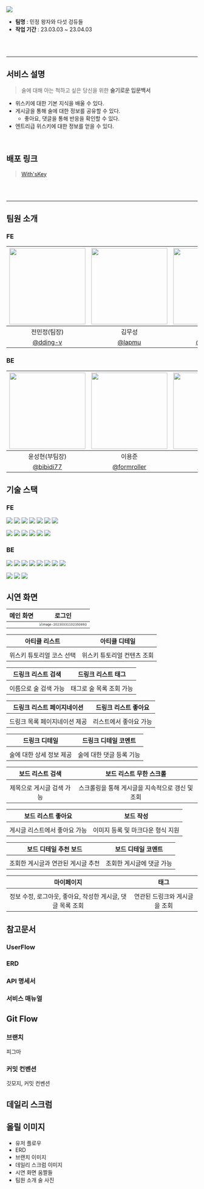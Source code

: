 <img src="https://lh3.googleusercontent.com/fife/AMPSemdW7dW09AZcRGPV7GBzngED1TtVMnVyOS2mY1N9s5IAxUzbkszK08jjdTPvPRpFmqEg1jwLJzI-oUSQzrzr13vniedLy7cTvcsz1AprKpaUt48qfneHHNZddVmzsijiN9CiMwqV3S1_vq-tNY1itzmHg5z2879l5ne7St_fsaVEFc21HC0gU54y9OFljgh9qR2vWk6g8jnsVjwrwVOVECF3JqX83U3b9_ZSn3zDRk9ZTwn8WDwr04mEtQKHPZ--5pa15LExJWYeZp1m7PAX7LesbGz5VWfjkIlU0q1Kr4qqQcAEAlQ0q9Ews2jK8l_SQS0NCuTbMhNADg_3NtjwI7ukqPGEbcT9mrCXzDG37QYw9I1gFT3DlgjD99492GwAQ9eCQ9lxPougXoDc0DkLYN0DbPmMafiK2qbfGl2m1XpCGqq75vPjkwOnkWDfSHIYA0glHi0UQzGs2g_wPYkOGsNqCtBO9dkchJqGxRkAYEowDS40Q7HS5fby80qxMjgGGLzk810t6xmPlajIcy0zsI152DSE1AkWUJSh85RuYZa3Sl9HnZAoRgJyZfrTnGHHTjYCEqvvi0MTVXpMJkQty-n-hGx8p2FMQaQmA7OSwUx_qAId8oPpGrFBA5nsXfxsx1zcsFLwYgbgZh8Hivi8hjGVGmJPUB5khdd-8velPko-JJ1cbR_d0KiSkoGeaVt53XQmsr-CECWzXQruRrm87R_YtEUmYTaltfKVg98joLreKB9xiwCHqsYIsafkorsns6zIF4XvJE3t4QiKT15Z1jQxmO7JtDclLsePxSZ14UV9ZghW68w0_efIJ1J1B7uFkNYsAOv9UN09Yw0bKhHmZDkEqx43x36m9Fltd6ymijSQpEts3x0guGfIB84DTbjdl2XBEBvsEiS0Z9N3z0uAF844ENS77Pbpuk6PFpWKL9vqzrrLlZMJZXKYqSBuyT434yA77u4Layc9WKBNLUJWa9NLyhu-MPD_dPyhXHYF9TOrq8ElOle-OEboa8l1PSeeGp9m-w5snY5mN2TTR0Qjm8KnAdxTgIadUIPSRoL3RoFKv04JRg6ZYpgGja0q080RU6eHh3vSJwacrh_lsQmaq30CQtoAsaSK11_WWH2EH8ZwOaU57hXqCezs64WEo-0Id42UDqyMrXsfY3xEQVf-OVKldrlnVNzRmKems5B_8bjD7iXexDeYkOkxOfEEAkTlhzQt2JJsgrJp2-6wcmZ33NKLVCeNp1-JoWE134Iw8fMd0McqcmmZS8XGo0flxiHoW-mTrfuywYo0VWETv9sXjdDV_rbRXZAkxCZBFNXKxzRSZyWRluV8iwgNxTQJB_9DeiMT8wZcu6KAoG05a-SkuvbueQUmeceimOSP1UON52N2CKT5cm2mVyNKTjwCi5v57eOotFNwm3m4KrGqdHgWGVWJqUx7v18Jiny1P0Bjn5j6w_ZY8megVLZO4p0g44fBbElxB8B3mI2PBbpeKl0RJIWb9L0w9o94VfRE_iVnnLifbeceAFjxU_gqxFxmCG1VW1z711pMjjaqNHmmKDRvZ_4fArgsMo7OkabpzqEOcX0MmamxwxeP0dFyPRHFFKV7f81ctoU=w1232-h883">



* **팀명** : 민정 왕자와 다섯 겅듀들
* **작업 기간** : 23.03.03 ~ 23.04.03

<br><br>

***
## 서비스 설명

> 술에 대해 아는 척하고 싶은 당신을 위한 **술기로운 입문백서**

* 위스키에 대한 기본 지식을 배울 수 있다.
* 게시글을 통해 술에 대한 정보를 공유할 수 있다.
  * 좋아요, 댓글을 통해 반응을 확인할 수 있다.
* 엔트리급 위스키에 대한 정보를 얻을 수 있다.

<br>

## 배포 링크

> [With'sKey](http://seb42main001.s3-website.ap-northeast-2.amazonaws.com)


<br><br>

***

## 팀원 소개

### FE

| <img src="https://lh3.googleusercontent.com/fife/AMPSemcb8s8ItWqPLVRPGny4_3YNHaBlYXogV5BWR1EyiQ6ltIayu7RF6vt28gIipLFwCETGPCzGwpN1UIUFqI9JeiU7Dd9uzIeuPzeK-1ZcB8cQevckqh6h92ROEtM3oaQ9qmFGqSqk8z4Bb66e8PHwcSPHUInuhmSkKRHUhivyOrYJ9GPps6M_NS2Cu3J7BuwmOgkjzUeXVn-XsFlPNikz4sL1EEmHJewb-8vAUNfmfj4xZBj9aeEMyHqdLx_eznvtN1CiGmsr-Hj8gvN5ax1f10kXr7waUMEkmLmlKAsPe7IAvqZjU3esXRnRE4O-sBI3rz-tt7xmXus8sBI-u8rsprUYg3NHRulGFs85QC5PybtS5U8RAL9luuLh0-6lsAaGYYOeAM8svKL3e7vIyu_jhV8ZHg-ApqN9Gatc4OADaU_6co7Fq2BOwMRuuE6bAPJG4q3wqQXT0ZPl8VyID_Whe2-9PUyz1JYUFX82_dV92Y4w7zQ3RPRVKT_mIWTWAkR_35sDXbmYMgHDDHNstu2kqmbp0NgWWrXD9Ei3IvowflbdQQiUnnwLZuXjakor4byDh_waKjej1AyhE5bBns9Hv0p-rXcOTfllibx9ilbTLyuykqwBeVklAbthp8tSJVJV12STEjzwQ8js3g94miZmKOnuGbFRNkjTAQcD0Pa5D7sExWmID0ph1hxVawwcl4zIgI4a-n7w6rgYQ-r7r7Ovm85REk_vdxwcF5bB8YFlC0OfBHLT0jQh-lWxA7D9RPde4I3NCEn92tyi-jvN_QIz_Ek6T-hUqtYMmNk9NB6K5tIe5T_W4_yoq9xOXQUcvcjtjZAPpzlowP9LK_ls8QV8eMz5-WjSqG7l2qi3z63VdsudHXfpWLXtcm0EBG09XLJbAfrjvOE0EIAPnUlIek9kTG1r2UDtGBdMnfOiWJc_UdGxtwhQD_uqtfhmvsQ2NCZ7I8Vzb5TWmxnrTLuTl6TBlD86k_L5ODXWzX-BBtZO0_3dir54dtBoyhXPkeMNEoeutxbXw96xlUfNTPNznUGKbknX7kKgKCTXY9qJiX_6CZnXbDhJjAAF1Y2hXVEK_g58Rad1epiCBhdqLIknB7e_x_hY2H_ft6JKh15QpibuN4zz-cnHEEvGJ9SZ1xJbYxR8_EZB_3OcHPTpi8BdxVypwfq3yo_6moPYDkJWJBBEwOnv2zVxJJ-IxndIGcl2kYbh9Bbe5bGaf3PYCp1LNPUKaRtiTEhimotwhsvPl0peDL7mJ9GO18xVCsQRkEW_hrdJwY19-7tlCqZ2nz66WS74NjDohyVMyvlVWHrOKbP9Dv7o0My-g2s22LYSY83FSSXeMN3YwJetKikOLUSTZmPR4YsipqJr0YP_hZ9YvBUt9peW86JPDXWpNNNaoqLlEBh2KMOZohcxquyRMbF-SVmCfXnE9LNI1UVucz7qxxyDOVt0G5SKy8GwuIpJBcyBlSutPIlZvnioxuDAFHw3Zntu52Ze4UMEejjivM0j3567PwZrEYI_win4XgQHgMfAtk35lIEYx0n7InRMC_gM3zrhNVVpi9cKYSvuZjqFYgmuj-tTe2oMEi0lkppfOnAQu35FlEQefrs=w1752-h1320" width="200px"> | <img src="https://lh3.googleusercontent.com/fife/AMPSemfxuxnhKJx9LYEVmjf4Dtjgvl3XRLHHHkjVKoa1Y7ohuahCagYW3uqNphAxhrr9a2ipNIL1i4j1_tPEszjyLkWFlB4WTk59M_pDQ_axM4PQgdnLR6dTvkMKCTYxmSRdmk4vZiTDaQQ5jO2W7ira1Vbz88CXgvuFYPfSt4nLqiDts_y_rvOcnrlUdoB7uM9CH02I_pywlIR5HwAlDxISXexjNITuP7r13Gt7c23WIO_bIaqg33lKomHJno6F1bfv03lE5oCDHH97UtHRADuJN3wjG8u4_2LssmFPw74O6cdREg8QB6d2MuhXB2YM9z6RfJiscj40Nz3lKg0tG9Q-Z7D_35cDWnj94BTNRA0J4iIoZVIRjO5_Q3zXEf1IKCAXXSRnEkc_R_waWhN3PWO5HGoRKqYQ_eTFgXjSoC7AVdRBdM_0i3aC0Gfe45kNBvPV64WvQRgjOhfpy4viefnB3-kUWUhM7p7xTHcUEUjiTXTvxSQn7FWzXaVBE4XOnu-Y6ZO_1HoNR7krcdT9mc3mn1bxhUfMASNSpdA6z0-TrkydaPbH0eFsWSs6fJdVq-Y0q54poAU6xXsaD3PD-J-qQc2N2KTIqw7jE_MIPgDJOaVtHm_fBK2mjx_80GcugsuFFkXNi-5AYsAkHgGDLpBofozYlAqmI-y9Y0x7qFDTvv9HGBKc29hOw5Y5vyNqutCASQkCIvESDlS5L9b26v0UovZWI2zAmglaDxlAjPZSjIcXcTyo5jdY4bkmEO4dzquWBnIoXAn-ILBMXTn6COjkdEj9MD_kQAWmwVV_KHCaE_seYTZmmmDZ28P9WLrVjDDPCuaz_Aix7wYC4kl7rXXlRCa9t9__t2qJICETeIKvhkIpwJMOHHQv8TCP-WRt5LBmSdfe-5EcIi3XVO0QOueBEeYYbnNrAK3ONqwAR8-qvNLRA6mNJYosg3ehLUtCRAZlNU1j4RmX8SnGcZFpt7vYgtHPKNJRAr4I5FtDjfKzXy8JW2in1kxZJHg68eaFCCYJErTOWVUyJx0k10KGv-Z2T5OAgzq7I0P44MzB19QSZVBTtRYu1p9q9hzB56fsow6d_i7RgqxVHTI9NuUL13uuLBrQ5bv_9UtXbtgejoFt4hBpnXEjhI5-VfcRajltzIj9Yja60sgErBAxDUeqTTJRe_WEp6h19NWKiPIl8hKC7udjr1U0bkznwQLWM7J63rD0WP-u7pAUvCrf2CpQrmVkYS4zndryBXuPr_YHKE5bSD724c7KPc3JCefhMLQOKz0ajiBBQUgxNA63AggntSopWLsQC6u2MmJiSorqBlfbdbrPtNnTPujblSGfJNdzw-kW5T6Fe3QEeCDkXkALuoVr5XwtMPgp-1BXFkkVtkiLjrwrxr2FYkmCTw83ovxM7IHb1nXknysxBLTFjy_5Yo9IpVhEGdarpHfACxpxxC3x53s1yArlVGb-3DczzkkcVijzuxpoS6K5gN9eSuNHXHcrLxximbwB8dqJM7jv9w9t2Y3zGjpxgIZVX18_OHtY95jdOpD5Nk2XYZLDagW0S0HNdqcfgMEbuMpyQYqFYnmP8hH2zjhKHrTNAebTQNtEj13iUdcGBao=w1752-h1320" width="200px"> | <img src="https://lh3.googleusercontent.com/fife/AMPSemd4QIbwAzieqexJblXPV_YA1HT_tiSWOyLS9PRW-A5UF2KvinYSeHtiUL26tB1sSnSXWaF0vMEmRlXT2lzioFjl3-QPQBv7anLykUoPl3hL2BmV26y586ZHEmQs7RVAP6EXnqmvek2Jr7ujZk23eAjGk0zZJq-KFVtMpqZA93HJTz8N8WoeYVNCa39OrmBJCYN_uA4cs1TyoCD192oO_AE0m9XTx-j2dlCcKmFY2ekGx4Mgze661IxSYoaECn3dfOepFv79D_SkjFbNEDzQGeIW1Wy2R8D89QtsuYR--TYgsV-xmuCsMf7Uvb-JLdwKXdcmGtncXlpVkfMlA7DY-IA82WqXyVb6whJyIR8Y2Whk8WoBrQsTfIPxXjpjruW_4zfk-rUxJ2Fgm_QsHcymAJdXvtK_JMG9Y9aLiYHV1uBLVTsNfbDCXTgMn9a6zXmeJIKICvNeh5280NX4kPwC4ZdY4_7lOzFdfUVS-iZ9ClDkWy9V0zZG648lYrAY5rCncfqsgiaXmLZmA3klh9KJQObFVlGjonCMQqOidHADuJA4UPVHHk9kakB0upncv0rLybmGh7HRfybMG539j79StLWw4vQyfqtis5o4207eyxRO2ILyu1anf3eG3qolJjCSOyCTOJbDQDf-YXxfr6yCoizoCBQwxZDCYlRSKvlaSiVv53wFcvlevKMjgtTR2JzWHvO3V443cbll37AEweBl_oMatJIqM5Qp7VS72A_KkJMSb6aCxXAgU7BHF2i-FQOkPfBd-P0L2BvxVOw8YfW5_rI8FrtARgRtha_peLMmo7Kzgqy3LaI4So9py3-4F4RwRckmNDAYBG6rwnJnLReCU8V50_f0EnW28OUZwd7Jz58gGipssBU5ew8R3z9_3ROU0yHiLJAE15kfruV3TdurF1mxjWY-0bKjbl6O0widQXP0R3amV4woo1rgmGXskKpwSm_WMOIPxXAAoiecXvBKfbKJz5E0uLEDdtTHiLfo9jAiT3Gd4ZEV9sIFShjbkF9cigWni_QBlsolyA2a3bMQaZmnhOzHggzF-B1cqBzicIKUpy5-3W4Cw1fQjwoutDfcSVDAmtr77F0BR1l_ixM2o9J_n_uFUVLX_f-IGuNldyH6NndU9sLf7CIl8WuOr9A6R--FCng6QFvKbFequW1wTaG4mkf1dsjk4tTyl3QZU83yCJ7YhS1rhp-a8ZXWL3MGCKSrgj_49qGUtlPdALCx9pRkZGjXwFfoYTRFnYPcwwZRTnz6hGUB9o9rnWxNV4WS3FB9xF-4rsK2yXbdjG9LArJI3mHqgBUzBOtJreqnXu9glKBwVizZ8vnRfyZSiQmakbw_1EFcqc5I4QK77VdfA5WqwRBTdNJ68_xQ4XM8-gOIHdzMMURQE3t5pIrsUtNNE-H_QqkjkYSYn0fhqgQ29-h9bd9M8n1ETI3ufuyLXYQT3cDvw-hAWxj0un2XM1ZcHXJ3tqlwSJGW5yW6_dPbZ-oxAt9Mfe2AA0cVTj7RcJRSG5jA212e-kfmsp3Zfg3jKytiTvWaDIkDc17mnMGs9QSLmvvnSO53dCTJaPtZut9_7xjdfGCWf6mqO7aFuvxezuGH86w=w1752-h1320" width="200px"> |
| :-----: | :----: | :----: |
| 전민정(팀장) | 김무성 | 한현호 |
| [@dding-v](https://github.com/dding-v) | [@lapmu](https://github.com/lapmu) | [@hyunhoh](https://github.com/hyunhoh) |



### BE

| <img src="https://lh3.googleusercontent.com/fife/AMPSemfiod1D7JQFMVPaVBrDhn8dBiB0jTDI5JfjXkvi96MBhBzOwglioODG151iRoJ2xeFDtKtg9XAzZKiEWcU21ZRH4UirPJe9CpAbelai-VLRWtBACdYUWmqyBXykOUnRxDx_I-LheROJcUzzPL4Aie14f9KKJvPLiymet2GA7AJQKywJuuS89YxLQ2bTmxiEAhyVJ3RE3ZyC95WHuxJvvYkWFgPDmU9w5o9UCLJpU_CjvFFLskkkQ9KfbUU8s5JLfDGD-xiaEO4xWl3Y4xvVU2Nl8o4i7pIDVRkf_lMI1t7WTtFrk2camanivPx5M0X93CmDmw6PVFoLYF-8mBryvdVcB2D-NqLYKY52FQyuLyrRpqdT-WME8VmX7osdZzwMlFq7PK04kVK8JrjnlQHScEFsnmqUCueBf9EB_jcPfNgcuaefQLXZTyrZpV9-LSSlx_WZc4P0mgbm9cZuLjwQfWPSyfpi-i3GOoiiCRw0qmfswqnm8G9t26-WF4hA5fZY6M3wi-GIteY1gNh5KBdUBGYbPqdvrdQx-YjWk_p6mPF3xigoujm3-G5uv1ID1FWDApr4ACzmun5pOAK5yoxFP22EeCQwPacFSQqLXYTq0bSysImFg6qpYu6rC8QxQgts5oxwhKZY3F2VvE4zaRTx1AWlqeTslKhbmMZRnL0LiobC9WXZYOakVm891eV6hKN7EQSMLgepdU2Q6KLxuD00LYRccNjeW-1XAWK26rW1muK1j6uK-1RxIOe56EFJrXCFqWncwBYztPY_yqZznnoG_CBwvkAeCUPOJUUnikbzUUBL9DLn6iRorVBnSsd_ziK61VUHRa8jWmO978A6yMTa_hk-ONrJzxJzbJ5GZXZPToXQVJyGTU3fn0TfyC6UWJhg6VAS7nSj0cM1UPc8K9c4GlI4Qr-mArIg2MWJisLeLWV9mswkbvzbRGo2AxQ7Pf-QCINO5KwdMtg5DqyawqWHjKvZJWmnxnojjd_cj2P8py5T9BntZBgJLU_iGfUM7SRoo5m5d1BGsrHNIcrV0Hgva12Sb3cXtzTiqjrGEehZmJmPxcYr_q3oiVW5EDrM30UMDckwbHWjm_Cri196JXCK26mqSbrKznWdgjPJTH6i1dY8Y8QzDSd1eSwNL6t2z3U5y0slqLOpKAoBDzkmPob-VuornFEoJr3jaWjG6sx8Pc40sye8t4nZuk8Ho2FNHijMPO9DzGNEn1oGtatTflMelbmF3oZlDleJ2ySdeWJWYJUVNgfP1cyr7kNXmje3HslSX86bsJYarryhneaAyIEpS9tuXkmP2HQZ2q2CGWqPIlkOJuIQDtsCSeGgyIMzDUXPC2f0fgARV63nYPtRKXE9_G1i4Bf3PrtjJpmc51AMoVtN8-j9f7jflt6hhQFEB4j6hDgTu2YO9FwWMm-6AnHxeYUu5NqSIQwS6LtmTb88XJP7VnK0wOVbRr9qbbCpeLQ90rq7DZ-WcFTcWfCMRd4B4FjHrAGFEZbGWurU1owqu-CEFHeztRb_SyH2Q_6e2vgW1JC8X_VY3HdiYRJxi5p5uFs_T5711Zkhy2zrDpaDjnbI_yaeQJ7ljZ3ftqaA5FxRcSMk5z8=w1752-h1320" width="200px"> | <img src="https://lh3.googleusercontent.com/fife/AMPSemfvCmIBSZ2w-HCRvz43ryyKV6vsH5pQGj5nvzbQ6LXgJjYbMfLPsgHkh3W4WPtnuaZzB0WKo-Db4L2Ur3lICu8Qi4rnHNO0D-kEnAsVZCrZSg_X7jVzt6fX2diez4nF3qMX0YJ1r_jwh7-QDUh4cP6rvJ887vhzzeTBxaE9B43ZNsomOXhH_A_VrdzMIydduUaebrHKwddsfZF67K751KM5MgHFDiFpba0NQfMCP5izE0NwjIdzeWcHB6bqdZdt9oc_w5KSMRMkzjAYhyqfvtPA-bImjzYCiQ7Or0-Rc_Cmkima-3ZLYYz6K5bXgmrVnvrEKRUWET5UwV-149XdNjL9fAvAqodOACrhrKi2Z_Y1w_nrESy_G4G9VG6JRNZO-_HYOjE0jLb4XFnY6F2TZ3wXecd90iNaNiTSZeVy9vTnbKa1_DP07GKkrttPwMH28ROr4RCDQqiuIMcAunGM_xZcR8SnjoV3VVZmdK1UjrngP6Tlna1Nf7XdJ2K2kok1lCVPOcQ8XG8QgMJlO_1lM-KmUSmggO9JdZqzgXcSr06bHbEQwUFlzeauyYw_gfk0nd1oK1CbbK3NQA_mtflpC5Ko-MIKw7HWNIzkCnyBRxShffljhz2TQ6trfjm0y-M_JpJ8wNoNcoq2DwjtUs8pF5xYtFLA7MO3WVQtabOwFS106tR0dGO8HUWrJN4hg_jwxxmNAesJO1onF4NSxvOpA6w_vXJ7YFFVXsyQhye-Ri0qkCB_VFRG-uguuYgK4VNOsTmx3fitd_GrosvjQZvyULe1hliRf-zvHc_3fQVr2KHOaLFG1MX1hPvfzK1z-m2GJd2IKZicUP7XDB5XxkN79zCA3eLCUEk52UfLyi4Md6APvGR7zGZFpxzlHbz0M1kBiqN9QFXmTNhCYiNHb-9SOInw5K2AReru9tgHMsYxuxHUgx5PbsuoMEDxCF-z7xACEoY-U0r5PiT8AoeFxbgg_3dNvWjJKodad0c7EBl_676XR_aZdk9cA2mO_0EYi4MQeIOC1PiRR3l49pzDbktJ_Wy7Y2MJvPOtcCioA6vxdBZPWYv9Akm3AN9ED5PUPXA0-1KcZLmTWq-sAyuw3VDjFfONvjkx6p4rxwSoMvflGKpcdGoGuLZCnqbudm0gJfZ3gM9kKPbe-v8RNJWePhK7GhpoMZ0wiF5gGCaYhrXvbYP0x3slTr28xSWYuz8p8FBZwPjpOSg8dK1afkf9R64Uf9dc3iV7Z13VfQ7-qxai7oZT2DBblsFnO5t-7xN8eImEI542c7mIWaT9lf1EuUsWRE_V58eWhHfuRgGZecrIBmkxbLihxJXOR1HlhoJbK_teRvEJJASeGNBw9mLYqrU8hh_Rm8pqofwAEg6Sn4o7kXG9b3-3FtpjcLDnLQ3fqCTOBKBZ8OYlVd8XBiNhS2cS3YH2hshiCBj-JFkvKSkK420nL2P2ElRlFVECOLMUjp3QmPTWVs9DExJhQfGSW9fAiffp6XF4mmjX5dFdPxp52E-9DlQXckdRnTLGDDtmRH2rRIY0JFa8VxP45ZgG3CkDtaTv8R7htnlT4Fdnrhz53adB_pFzdVFGQspB7KnVzHlzI82trlg=w1752-h1320" width="200px"> | <img src="https://lh3.googleusercontent.com/fife/AMPSemfN35DLWOIPWiUTqIvowqyDGHG6pQ1Tw4HEvjIGIlBqRnJaJK26j55kIoPXeygAEDpjRbvlxkWAkA0OIh5onOQjZcpzC9znVpZ0_To4yKSc0WfAq8KAmqUji_ryHYzh49tszkdxWwFEA5PubGzcs6keDIRKEveBSftd_tRaai1SG20xE2z1kI_UllncgbnsghtSqTGmip4-jsyLE7LYS4OSFm6u69nMj8gE0tHEN-zYY49vraoAt2SIEVIrpc87HIeSUcAgGHLeNXINcl46XRGz2F6_d8VdcgGr3lRWiUnkT-CkiyS2fcvcPAc3IKVqpgrbC7SBEBW7eet7OXeF6RKPzZP0d-ZWbSTHyyMwKNxrdr0PxjtwuMoqgd1Kvlt3UzOu0BMHYGwILNbmPnmryS6k1PssonEAYm2y4XU1_YE3UC9Rf6fQOPklrZ04wplLNYLLglq4W0CzqWZNePO1fqLprn3uq6vCrVvS-p6ac3ja3CcJxFxlJLfMolLwjLJSawkS6A3oBBBfuLo-itMYgpdk3ugy24URG1Y_Zh8__vqEheu799UEHyn53hpfM64j6Zo8Fe463opkOpkFhmCYrmgBZNwuJCTRuXCl2nNbiCnN7_iA1zH1IyuWCPSWkdNIEGeRX15Im509q7hkRUue27tTgJ2QSbXmBvNuU45CahJortEYtcsG12C736T08VQjBazC-e1FVwW6U69kP7kdHNvMaZrf2Mn7GbtI43aqtoerfEi3-sQwlICoViMgm5piYoJBcGL6coCgEuFXip3DpLN9q2tRU6RZ1gYyXMFfdHapLQmfhCkyiBC0LWjohwB5HUpHeNtr6R7IziPXc4T4wCigaHqaKUGRnYE1g6798Flqp4ww1UGxCtikdABKe_LAz7xBBvIQMmFmBzfEvosJngHAoTrmAbbjbMxNQYgq3AE8Sx0-aRTP-IyCf9x4XuIbv9fNEsljpwAGqdBrL29Ut_3OlBxL4NrDmtmxkYZI-KDPql6sBPyD3gtjfbPKBECvxJDbdn39mBp3DmOabHCp1bHO0Au5um8eUhNsRNE0vDDsaDHZy6YwEWkdVu-9czQofeOTioDOGzhBY4kHFLetYM15Bhm4XjKKRZdB8TSEfz1a_auXwwR5O7N08SvD0rJx3hvG7n0gZjAV-z9HQb_SfQ9H8DbHUOkzCLqHbDqpZmMt-shiS7twFPdpekrMdb8buhh0-yOQhiNBcSS2M2vIpo4iCrvFaNfRd-0qKGT4SFJeD8JTmg909AqbXj0l-3HEDBr7VJwNky0aOBu52umKhwDFy2YFfgduFvuzpbxsEgkNzxsgr4MTFXN_Z2hvlj1ZXXx8sNzEDPNzMpNTKaOotRpTeShLHcOWjjFCkhWzhBmr5hgFVdiHTpHsJ2X5P8hexkIGZ9DtsOXGS9Z3I3eNKLnpGLJkrg62fX19QkjbUty_Ck0iNW91dcisSdHThjofn3dbWk3kdIFSKxw467px_h3akA4yuCwZLuRLUUN4W2bCylBYCNiBljcviogOvLttwjuMJ2ZnBoxOpZG5XcQhQ_FgGI72Hv4w8wzSAsfUxo6pwaVbFdJE3fbnUd_oL4GQzkZk9nk=w1752-h1320" width="200px"> |
| :-----: | :----: | :----: |
| 윤성현(부팀장)  | 이용준 | 한다현 |
| [@bibidi77](https://github.com/bibidi77) | [@formroller](https://github.com/formroller) | [@Dvdhan](https://github.com/Dvdhan) |





## 기술 스택

### FE 

<img src="https://img.shields.io/badge/HTML5-E34F26?style=for-the-badge&logo=HTML5&logoColor=white"> <img src="https://img.shields.io/badge/CSS3-1572B6?style=for-the-badge&logo=CSS3&logoColor=white"> <img src="https://img.shields.io/badge/TypeScript-3178C6?style=for-the-badge&logo=TypeScript&logoColor=white"> <img src="https://img.shields.io/badge/Redux-764ABC?style=for-the-badge&logo=Redux&logoColor=white"> <img src="https://img.shields.io/badge/React-61DAFB?style=for-the-badge&logo=React&logoColor=white"> <img src="https://img.shields.io/badge/Amazon%20s3-569A31?style=for-the-badge&logo=Amazons3&logoColor=white"> <img src="https://img.shields.io/badge/GitHub%20Actions-2088FF?style=for-the-badge&logo=GitHubActions&logoColor=white">  

<img src="https://img.shields.io/badge/Axios-5A29E4?style=for-the-badge&logo=Axios&logoColor=white"> <img src="https://img.shields.io/badge/React%20Router-CA4245?style=for-the-badge&logo=ReactRouter&logoColor=white"> <img src="https://img.shields.io/badge/styled-components-DB7093?style=for-the-badge&logo=styledcomponents&logoColor=white"> <img src="https://img.shields.io/badge/Swiper-6332F6?style=for-the-badge&logo=Swiper&logoColor=white"> <img src="https://img.shields.io/badge/Chart.js-FF6384?style=for-the-badge&logo=Chart.js&logoColor=white"> <img src="https://img.shields.io/badge/toast%20UI-5A29E4?style=for-the-badge&logo=react&logoColor=white"> 



### BE
<img src="https://img.shields.io/badge/spring%20boot-6DB33F?style=for-the-badge&logo=springboot&logoColor=white"> <img src="https://img.shields.io/badge/spring%20security-6DB33F?style=for-the-badge&logo=springsecurity&logoColor=white"> <img src="https://img.shields.io/badge/gradle-02303A?style=for-the-badge&logo=gradle&logoColor=white"> <img src="https://img.shields.io/badge/mySQL-4479A1?style=for-the-badge&logo=mysql&logoColor=white"> <img src="https://img.shields.io/badge/OAuth2-EF2D5E?style=for-the-badge&logo=jsonwebtokens&logoColor=white"> <img src="https://img.shields.io/badge/Json%20Web%20Token-000000?style=for-the-badge&logo=jsonwebtokens&logoColor=white"> <img src="https://img.shields.io/badge/java-34567C?style=for-the-badge&logo=openjdk&logoColor=white"> <img src="https://img.shields.io/badge/Redis-DC382D?style=for-the-badge&logo=redis&logoColor=white">

<img src="https://img.shields.io/badge/amazon%20rds-527FFF?style=for-the-badge&logo=amazonrds&logoColor=white"> <img src="https://img.shields.io/badge/amazon%20s3-569A31?style=for-the-badge&logo=amazon&logoColor=white"> <img src="https://img.shields.io/badge/amazon%20ec2-FF9900?style=for-the-badge&logo=amazonec2&logoColor=white">



## 시연 화면

| 메인 화면 |                            로그인                            |
| :-------: | :----------------------------------------------------------: |
|           | <img src="C:\Users\MEcmp\AppData\Roaming\Typora\typora-user-images\image-20230331102350893.png" alt="image-20230331102350893" style="zoom:50%;" /> |

|       아티클 리스트       |        아티클 디테일        |
| :-----------------------: | :-------------------------: |
|                           |                             |
| 위스키 튜토리얼 코스 선택 | 위스키 튜토리얼 컨텐츠 조회 |

| 드링크 리스트 검색 | 드링크 리스트 태그 |
| :----------------: | :----------------: |
|                    |                    |
| 이름으로 술 검색 가능 | 태그로 술 목록 조회 가능 |

| 드링크 리스트 페이지네이션 | 드링크 리스트 좋아요 |
| :------------------------: | :------------------: |
|                            |                      |
| 드링크 목록 페이지네이션 제공 | 리스트에서 좋아요 가능 |

| 드링크 디테일 | 드링크 디테일 코멘트 |
| :-----------: | :------------------: |
|               |                      |
| 술에 대한 상세 정보 제공 | 술에 대한 댓글 등록 기능 |

| 보드 리스트 검색 | 보드 리스트 무한 스크롤 |
| :--------------: | :---------------------: |
|                  |                         |
| 제목으로 게시글 검색 가능 | 스크롤링을 통해 게시글을 지속적으로 갱신 및 조회 |

| 보드 리스트 좋아요 | 보드 작성 |
| :----------------: | :-------: |
|                    |           |
| 게시글 리스트에서 좋아요 가능 | 이미지 등록 및 마크다운 형식 지원 |

| 보드 디테일 추천 보드 | 보드 디테일 코멘트 |
| :-------------------: | :----------------: |
|                       |                    |
| 조회한 게시글과 연관된 게시글 추천 | 조회한 게시글에 댓글 가능 |

| 마이페이지 | 태그 |
| :--------: | :--: |
|            |      |
| 정보 수정, 로그아웃, 좋아요, 작성한 게시글, 댓글 목록 조회 | 연관된 드링크와 게시글을 조회 |



## 참고문서

### UserFlow



### ERD



### API 명세서



### 서비스 매뉴얼





## Git Flow

### 브랜치

피그마



### 커밋 컨벤션

깃모지, 커밋 컨벤션





## 데일리 스크럼







## 올릴 이미지

* 유저 플로우
* ERD
* 브랜치 이미지
* 데일리 스크럼 이미지
* 시연 화면 움짤들
* 팀원 소개 술 사진
